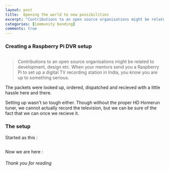 ```yaml
---
layout: post
title: 	Opening the world to new possibilities
excerpt: "Contributions to an open source organisations might be related to development, design etc. When your mentors send you a Raspberry Pi to set up a digital TV recording station in India, you know you are up ..."
categories: [Community bonding]
comments: true
---
```


### Creating a Raspberry Pi DVR setup

<img src="{{ site.url }}/img/b.jpg" alt=""><br>

>Contributions to an open source organisations might be related to development, design etc. When your mentors send you a Raspberry Pi to set up a digital TV recording station in India, you know you are up to something serious.

The packets were looked up, ordered, dispatched and recieved with a little hassle here and there.

Setting up wasn't so tough either. Though without the proper HD Homerun tuner, we cannot actually record the television, but we can be sure of the fact that we can once we recieve it. 

### The setup

Started as this :

<img src="{{ site.url }}/img/e.jpg" alt=""><br>

Now we are here :


###### Thank you for reading 

